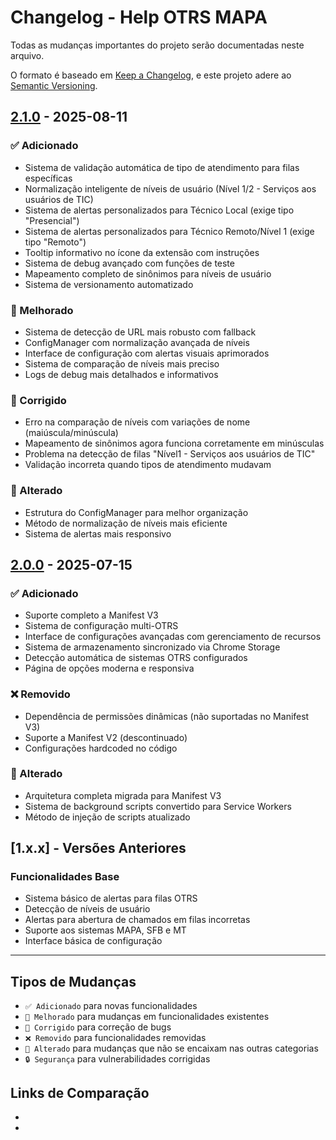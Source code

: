 # Changelog - Help OTRS MAPA

Todas as mudanças importantes do projeto serão documentadas neste arquivo.

O formato é baseado em [Keep a Changelog](https://keepachangelog.com/pt-BR/1.0.0/),
e este projeto adere ao [Semantic Versioning](https://semver.org/lang/pt-BR/).

## [2.1.0] - 2025-08-11

### ✅ Adicionado

- Sistema de validação automática de tipo de atendimento para filas específicas
- Normalização inteligente de níveis de usuário (Nível 1/2 - Serviços aos usuários de TIC)
- Sistema de alertas personalizados para Técnico Local (exige tipo "Presencial")
- Sistema de alertas personalizados para Técnico Remoto/Nível 1 (exige tipo "Remoto")
- Tooltip informativo no ícone da extensão com instruções
- Sistema de debug avançado com funções de teste
- Mapeamento completo de sinônimos para níveis de usuário
- Sistema de versionamento automatizado

### 🔧 Melhorado

- Sistema de detecção de URL mais robusto com fallback
- ConfigManager com normalização avançada de níveis
- Interface de configuração com alertas visuais aprimorados
- Sistema de comparação de níveis mais preciso
- Logs de debug mais detalhados e informativos

### 🐛 Corrigido

- Erro na comparação de níveis com variações de nome (maiúscula/minúscula)
- Mapeamento de sinônimos agora funciona corretamente em minúsculas
- Problema na detecção de filas "Nível1 - Serviços aos usuários de TIC"
- Validação incorreta quando tipos de atendimento mudavam

### 🔄 Alterado

- Estrutura do ConfigManager para melhor organização
- Método de normalização de níveis mais eficiente
- Sistema de alertas mais responsivo

## [2.0.0] - 2025-07-15

### ✅ Adicionado

- Suporte completo a Manifest V3
- Sistema de configuração multi-OTRS
- Interface de configurações avançadas com gerenciamento de recursos
- Sistema de armazenamento sincronizado via Chrome Storage
- Detecção automática de sistemas OTRS configurados
- Página de opções moderna e responsiva

### ❌ Removido

- Dependência de permissões dinâmicas (não suportadas no Manifest V3)
- Suporte a Manifest V2 (descontinuado)
- Configurações hardcoded no código

### 🔄 Alterado

- Arquitetura completa migrada para Manifest V3
- Sistema de background scripts convertido para Service Workers
- Método de injeção de scripts atualizado

## [1.x.x] - Versões Anteriores

### Funcionalidades Base

- Sistema básico de alertas para filas OTRS
- Detecção de níveis de usuário
- Alertas para abertura de chamados em filas incorretas
- Suporte aos sistemas MAPA, SFB e MT
- Interface básica de configuração

---

## Tipos de Mudanças

- `✅ Adicionado` para novas funcionalidades
- `🔧 Melhorado` para mudanças em funcionalidades existentes
- `🐛 Corrigido` para correção de bugs
- `❌ Removido` para funcionalidades removidas
- `🔄 Alterado` para mudanças que não se encaixam nas outras categorias
- `🔒 Segurança` para vulnerabilidades corrigidas

## Links de Comparação

- [2.1.0]: https://github.com/CharllysFernandes/HELP-OTRS-MAPA/compare/v2.0.0...v2.1.0
- [2.0.0]: https://github.com/CharllysFernandes/HELP-OTRS-MAPA/compare/v1.0.0...v2.0.0
